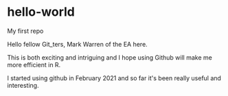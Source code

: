 # hello-world
My first repo

Hello fellow Git_ters, Mark Warren of the EA here.

This is both exciting and intriguing and I hope using Github will make me more efficient in R.

I started using github in February 2021 and so far it's been really useful and interesting.

